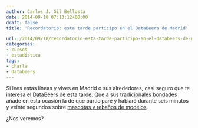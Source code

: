 ```yaml
---
author: Carlos J. Gil Bellosta
date: 2014-09-18 07:13:12+00:00
draft: false
title: 'Recordatorio: esta tarde participo en el DataBeers de Madrid'

url: /2014/09/18/recordatorio-esta-tarde-participo-en-el-databeers-de-madrid/
categories:
- cursos
- estadística
tags:
- charla
- databeers
---
```


Si lees estas líneas y vives en Madrid o sus alrededores, casi seguro que te interesa el [DataBeers de esta tarde](http://databeers.tumblr.com/post/96524647751/meetup-september-18th-2014-19-00). Que a sus tradicionales bondades añade en esta ocasión la de que participaré y hablaré durante seis minutos y veinte segundos sobre [mascotas y rebaños de modelos](http://www.datanalytics.com/2014/08/15/mascotas-y-rebanos/).

¿Nos veremos?

